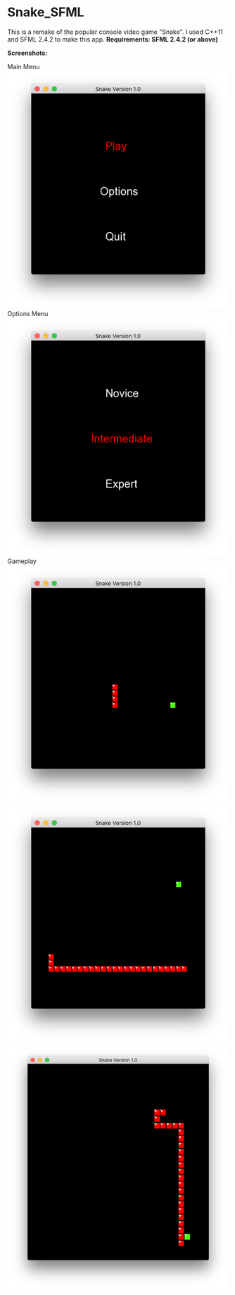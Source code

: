 # Snake_SFML

This is a remake of the popular console video game "Snake". I used C++11 and SFML 2.4.2 to make this app.
**Requirements: SFML 2.4.2 (or above)**

**Screenshots:**

Main Menu
![Main Menu](/Screenshots/ss1.png?raw=true "Main Menu")
Options Menu
![Options Menu](/Screenshots/ss2.png?raw=true "Options Menu")
Gameplay
![Gameplay](/Screenshots/ss3.png?raw=true "Gameplay")
![Gameplay](/Screenshots/ss4.png?raw=true "Gameplay")
![Gameplay](/Screenshots/ss5.png?raw=true "Gameplay")
